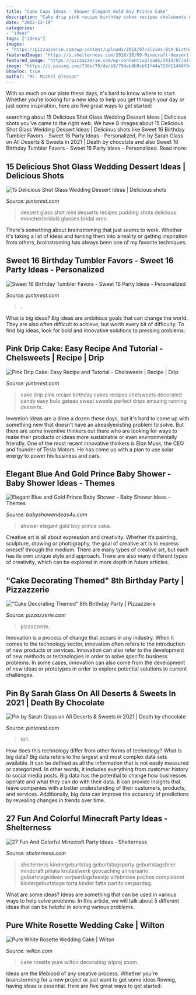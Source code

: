 ```yaml
---
title: "Cake Cups Ideas - Shower Elegant Gold Boy Prince Cake"
description: "Cake drip pink recipe birthday cakes recipes chelsweets decorated candy easy bolo gateau sweet sweets perfect drips amazing running desserts"
date: "2022-12-19"
categories:
- "ideas"
tags: ["ideas"]
images:
- "https://pizzazzerie.com/wp-content/uploads/2014/07/alvies-8th-birthday-060.jpg"
featuredImage: "https://i.shelterness.com/2016/10/09-Minecraft-dessert-table-decor-made-of-cardboard.jpg"
featured_image: "https://pizzazzerie.com/wp-content/uploads/2014/07/alvies-8th-birthday-060.jpg"
image: "https://i.pinimg.com/736x/79/de/b8/79deb8b8cb61f44a728d11468f94ddc4.jpg"
ShowToc: true
author: "Mr. Michel Gleason"
---
```



With so much on our plate these days, it's hard to know where to start. Whether you're looking for a new idea to help you get through your day or just some inspiration, here are five great ways to get started: 

	

		
searching about 15 Delicious Shot Glass Wedding Dessert Ideas | Delicious shots you've came to the right web. We have 8 Images about 15 Delicious Shot Glass Wedding Dessert Ideas | Delicious shots like Sweet 16 Birthday Tumbler Favors - Sweet 16 Party Ideas - Personalized, Pin by Sarah Glass on All Deserts &amp; Sweets in 2021 | Death by chocolate and also Sweet 16 Birthday Tumbler Favors - Sweet 16 Party Ideas - Personalized. Read more:
		
    
## 15 Delicious Shot Glass Wedding Dessert Ideas | Delicious Shots

<img loading=lazy src="https://i.pinimg.com/736x/a9/f0/80/a9f080c5adc5389c8cc2822e9adeb7b8--fruit-dessert-dessert-ideas.jpg" onerror="this.onerror=null;this.src='https://tse2.mm.bing.net/th?id=OIP.U_FR3QsDyFFNOPsERUCoxAHaLH&amp;pid=15.1';" alt="15 Delicious Shot Glass Wedding Dessert Ideas | Delicious shots">

_Source: pinterest.com_

>dessert glass shot mini desserts recipes pudding shots delicious moncheribridals glasses bridal oreo. 

	

There's something about brainstroming that just seems to work. Whether it's taking a list of ideas and turning them into a reality or getting inspiration from others, brainstroming has always been one of my favorite techniques.

    
## Sweet 16 Birthday Tumbler Favors - Sweet 16 Party Ideas - Personalized

<img loading=lazy src="https://i.pinimg.com/736x/6f/d0/12/6fd012d8534d98b95674bb65de693945.jpg" onerror="this.onerror=null;this.src='https://tse2.mm.bing.net/th?id=OIP.AWFNgFjZcaBQQa9TTemvDwHaHa&amp;pid=15.1';" alt="Sweet 16 Birthday Tumbler Favors - Sweet 16 Party Ideas - Personalized">

_Source: pinterest.com_

>. 

	

What is big ideas?
Big ideas are ambitious goals that can change the world. They are also often difficult to achieve, but worth every bit of difficulty. To find big ideas, look for bold and innovative solutions to pressing problems.

    
## Pink Drip Cake: Easy Recipe And Tutorial - Chelsweets | Recipe | Drip

<img loading=lazy src="https://i.pinimg.com/736x/79/de/b8/79deb8b8cb61f44a728d11468f94ddc4.jpg" onerror="this.onerror=null;this.src='https://tse3.mm.bing.net/th?id=OIP.abfFx-oU-o8O637GqJHomgHaLH&amp;pid=15.1';" alt="Pink Drip Cake: Easy Recipe and Tutorial - Chelsweets | Recipe | Drip">

_Source: pinterest.com_

>cake drip pink recipe birthday cakes recipes chelsweets decorated candy easy bolo gateau sweet sweets perfect drips amazing running desserts. 

	

Invention ideas are a dime a dozen these days, but it's hard to come up with something new that doesn't have an alreadyexisting problem to solve. But there are some inventive thinkers out there who are looking for ways to make their products or ideas more sustainable or even environmentally friendly. One of the most recent innovative thinkers is Elon Musk, the CEO and founder of Tesla Motors. He has come up with a plan to use solar energy to power his business and cars.

    
## Elegant Blue And Gold Prince Baby Shower - Baby Shower Ideas - Themes

<img loading=lazy src="http://www.babyshowerideas4u.com/wp-content/uploads/2018/03/elegant-boy-baby-shower-cake-with-baby-carriage-in-baby-blue.jpg" onerror="this.onerror=null;this.src='https://tse1.mm.bing.net/th?id=OIP.uS0SlwpMFUBCztFhN4QuMwHaLH&amp;pid=15.1';" alt="Elegant Blue and Gold Prince Baby Shower - Baby Shower Ideas - Themes">

_Source: babyshowerideas4u.com_

>shower elegant gold boy prince cake. 

	

Creative art is all about expression and creativity. Whether it’s painting, sculpture, drawing or photography, the goal of creative art is to express oneself through the medium. There are many types of creative art, but each has its own unique style and approach. There are also many different types of creativity, which can be explored in more depth in future articles.

    
## &quot;Cake Decorating Themed&quot; 8th Birthday Party | Pizzazzerie

<img loading=lazy src="https://pizzazzerie.com/wp-content/uploads/2014/07/alvies-8th-birthday-060.jpg" onerror="this.onerror=null;this.src='https://tse3.mm.bing.net/th?id=OIP.AdfbvGvT5A_hJDjEe-E5igHaLH&amp;pid=15.1';" alt="&quot;Cake Decorating Themed&quot; 8th Birthday Party | Pizzazzerie">

_Source: pizzazzerie.com_

>pizzazzerie. 

	

Innovation is a process of change that occurs in any industry. When it comes to the technology sector, innovation often refers to the introduction of new products or services. Innovation can also refer to the development of new methods or technologies in order to solve specific business problems. In some cases, innovation can also come from the development of new ideas or prototypes in order to explore potential solutions to current challenges.

    
## Pin By Sarah Glass On All Deserts &amp; Sweets In 2021 | Death By Chocolate

<img loading=lazy src="https://i.pinimg.com/736x/8d/7e/27/8d7e27920a34a0195b89f02e72230340.jpg" onerror="this.onerror=null;this.src='https://tse1.mm.bing.net/th?id=OIP.lfRv5_W8gDSOdSxdnKpRDAHaOh&amp;pid=15.1';" alt="Pin by Sarah Glass on All Deserts &amp; Sweets in 2021 | Death by chocolate">

_Source: pinterest.com_

>toll. 

	

How does this technology differ from other forms of technology?
What is big data? Big data refers to the largest and most complex data sets available. It can be defined as all the information that is not easily measured or categorized. In other words, it includes everything from customer history to social media posts.
Big data has the potential to change how businesses operate and what they can do with their data. It can provide insights that leave companies with a better understanding of their customers, products, and services. Additionally, big data can improve the accuracy of predictions by revealing changes in trends over time.

    
## 27 Fun And Colorful Minecraft Party Ideas - Shelterness

<img loading=lazy src="https://i.shelterness.com/2016/10/09-Minecraft-dessert-table-decor-made-of-cardboard.jpg" onerror="this.onerror=null;this.src='https://tse3.mm.bing.net/th?id=OIP.8-m93F7ot3Q4Z-piogfpBgHaJ4&amp;pid=15.1';" alt="27 Fun And Colorful Minecraft Party Ideas - Shelterness">

_Source: shelterness.com_

>shelterness kindergeburtstag geburtstagsparty geburtstagsfeier mindcraft piñata knutselwerk geocaching aniversario geburtstagsideen verjaardagsfeestje erlebnisse pachos compleanni kindergeburtstage torta kinder fatte partito verjaardag. 

	

What are some ideas?
Ideas are something that can be used in various ways to help solve problems. In this article, we will talk about 5 different ideas that can be helpful in solving various problems.

    
## Pure White Rosette Wedding Cake | Wilton

<img loading=lazy src="https://www.wilton.com/dw/image/v2/AAWA_PRD/on/demandware.static/-/Sites-wilton-project-master/default/dwed80769a/images/project/WLPROJ-8267/DYOCaPeFe21275.jpg?sw=1440&amp;sh=750&amp;sm=fit" onerror="this.onerror=null;this.src='https://tse4.mm.bing.net/th?id=OIP.-g2ue4tnUR7aVcAwYvr8agHaHa&amp;pid=15.1';" alt="Pure White Rosette Wedding Cake | Wilton">

_Source: wilton.com_

>cake rosette pure wilton decorating wlproj zoom. 

	

Ideas are the lifeblood of any creative process. Whether you're brainstorming for a new project or just want to get some ideas flowing, having ideas is essential. Here are five great ways to get started: 


